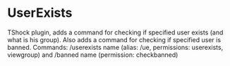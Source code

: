 UserExists
==========

TShock plugin, adds a command for checking if specified user exists (and what is his group).
Also adds a command for checking if specified user is banned.
Commands:
 /userexists name (alias: /ue, permissions: userexists, viewgroup) and
 /banned name (permission: checkbanned)

